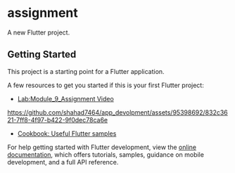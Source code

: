 # assignment

A new Flutter project.

## Getting Started

This project is a starting point for a Flutter application.

A few resources to get you started if this is your first Flutter project:

- [Lab:Module_9_Assignment Video](https://docs.flutter.dev/get-started/codelab)


https://github.com/shahad7464/app_devolpment/assets/95398692/832c3621-7ff8-4f97-b422-9f0dec78ca6e


- [Cookbook: Useful Flutter samples](https://docs.flutter.dev/cookbook)

For help getting started with Flutter development, view the
[online documentation](https://docs.flutter.dev/), which offers tutorials,
samples, guidance on mobile development, and a full API reference.
